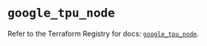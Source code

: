 # `google_tpu_node`

Refer to the Terraform Registry for docs: [`google_tpu_node`](https://registry.terraform.io/providers/hashicorp/google-beta/6.3.0/docs/resources/google_tpu_node).
